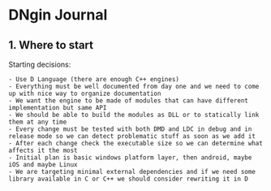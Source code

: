 # DNgin Journal

## 1. Where to start

Starting decisions:

	- Use D Language (there are enough C++ engines)
	- Everything must be well documented from day one and we need to come up with nice way to organize documentation
	- We want the engine to be made of modules that can have different implementation but same API
	- We should be able to build the modules as DLL or to statically link them at any time
	- Every change must be tested with both DMD and LDC in debug and in release mode so we can detect problematic stuff as soon as we add it
	- After each change check the executable size so we can determine what affects it the most
	- Initial plan is basic windows platform layer, then android, maybe iOS and maybe Linux
	- We are targeting minimal external dependencies and if we need some library available in C or C++ we should consider rewriting it in D